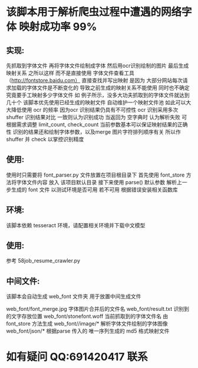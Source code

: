 # 该脚本用于解析爬虫过程中遭遇的网络字体 映射成功率 99%

## 实现:

先抓取到字体文件
再将字体文件绘制成字体
然后用ocr识别绘制的图片
最后生成映射关系
之所以这样 而不是直接使用 字体文件查看工具（http://fontstore.baidu.com）
直接查找并写出映射 是因为 大部分网站每次请求加载的字体文件是不断变化的
导致之前生成的映射关系不能使用 同时也不确定究竟要手工映射多少字体文件
如 例子所示，没多大功夫抓取到的字体文件就达到几十个
该脚本优先使用已经生成的映射文件 自动维护一个映射文件池
如此可以大大降低使用 ocr 的频率 因为ocr 识别结果仍具有不可控性
ocr 识别采用多次 shuffer 识别结果对比 一致则认为识别成功
当返回为 空字典时 认为解析失败
可根据需求调整 limit_count, check_count
当前参数基本可以保证映射结果的正确性
识别的结果还和绘制字体参数，以及merge 图片字符排列顺序有关
所以作 shuffer 并 check 以掌控识别精度

## 使用:

使用时只需要将 font_parser.py 文件放置在项目根目录下
首先使用 font_store 方法将字体文件内容 放入 该项目默认目录
接下来使用 parse() 默认参数 解析上一步生成的 font 文件
以测试环境是否可用
若不可用 根据错误安装相关函数库

## 环境:

该脚本依赖 tesseract 环境，请配置相关环境并下载中文模型


## 使用:

参考 58job_resume_crawler.py


## 中间文件:

该脚本会自动生成 web_font 文件夹
用于放置中间生成文件

web_font/font_merge.jpg      字体图片合并后的文件名
web_font/result.txt  识别到的文字存放位置
web_font/stonefont.woff  当前抓取到的字体文件名 由 font_store 方法生成
web_font//image/* 解析字体文件绘制的字体图像
web_font/json/* 根据parse 传入的 唯一序列生成的 md5 格式映射文件

# 如有疑问 QQ:691420417 联系
